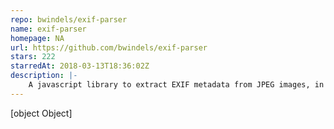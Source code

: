 ```yaml
---
repo: bwindels/exif-parser
name: exif-parser
homepage: NA
url: https://github.com/bwindels/exif-parser
stars: 222
starredAt: 2018-03-13T18:36:02Z
description: |-
    A javascript library to extract EXIF metadata from JPEG images, in node and in the browser.
---
```


[object Object]
